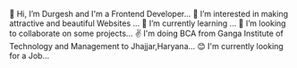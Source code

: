 👋 Hi, I’m Durgesh and I'm a Frontend Developer...
👀 I’m interested in making attractive and beautiful Websites ...
🌱 I’m currently learning ...
💞️ I’m looking to collaborate on some projects...
✌️ I'm doing BCA from Ganga Institute of Technology and Management to Jhajjar,Haryana...
😊 I'm currently looking for a Job...
